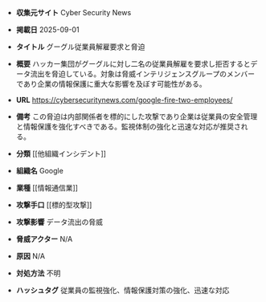 - **収集元サイト**
Cyber Security News

- **掲載日**
2025-09-01

- **タイトル**
グーグル従業員解雇要求と脅迫

- **概要**
ハッカー集団がグーグルに対し二名の従業員解雇を要求し拒否するとデータ流出を脅迫している。対象は脅威インテリジェンスグループのメンバーであり企業の情報保護に重大な影響を及ぼす可能性がある。

- **URL**
https://cybersecuritynews.com/google-fire-two-employees/

- **備考**
この脅迫は内部関係者を標的にした攻撃であり企業は従業員の安全管理と情報保護を強化すべきである。監視体制の強化と迅速な対応が推奨される。

- **分類**
[[他組織インシデント]]

- **組織名**
Google

- **業種**
[[情報通信業]]

- **攻撃手口**
[[標的型攻撃]]

- **攻撃影響**
データ流出の脅威

- **脅威アクター**
N/A

- **原因**
N/A

- **対処方法**
不明

- **ハッシュタグ**
従業員の監視強化、情報保護対策の強化、迅速な対応
